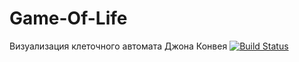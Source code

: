# Game-Of-Life
Визуализация клеточного автомата Джона Конвея
[![Build Status](https://travis-ci.org/ssshazam/Game-Of-Life.svg?branch=master)](https://travis-ci.org/ssshazam/Game-Of-Life)
